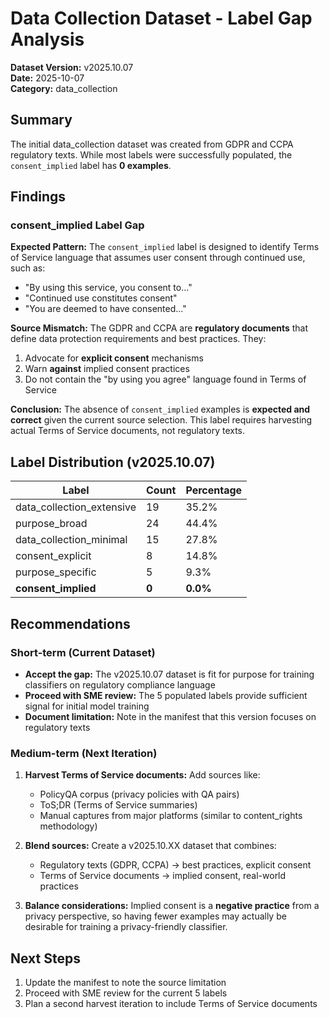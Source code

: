 # Data Collection Dataset - Label Gap Analysis

**Dataset Version:** v2025.10.07  
**Date:** 2025-10-07  
**Category:** data_collection

## Summary

The initial data_collection dataset was created from GDPR and CCPA regulatory texts. While most labels were successfully populated, the `consent_implied` label has **0 examples**.

## Findings

### consent_implied Label Gap

**Expected Pattern:** The `consent_implied` label is designed to identify Terms of Service language that assumes user consent through continued use, such as:
- "By using this service, you consent to..."
- "Continued use constitutes consent"
- "You are deemed to have consented..."

**Source Mismatch:** The GDPR and CCPA are **regulatory documents** that define data protection requirements and best practices. They:
1. Advocate for **explicit consent** mechanisms
2. Warn **against** implied consent practices
3. Do not contain the "by using you agree" language found in Terms of Service

**Conclusion:** The absence of `consent_implied` examples is **expected and correct** given the current source selection. This label requires harvesting actual Terms of Service documents, not regulatory texts.

## Label Distribution (v2025.10.07)

| Label                      | Count | Percentage |
|----------------------------|-------|------------|
| data_collection_extensive  | 19    | 35.2%      |
| purpose_broad              | 24    | 44.4%      |
| data_collection_minimal    | 15    | 27.8%      |
| consent_explicit           | 8     | 14.8%      |
| purpose_specific           | 5     | 9.3%       |
| **consent_implied**        | **0** | **0.0%**   |

## Recommendations

### Short-term (Current Dataset)
- **Accept the gap:** The v2025.10.07 dataset is fit for purpose for training classifiers on regulatory compliance language
- **Proceed with SME review:** The 5 populated labels provide sufficient signal for initial model training
- **Document limitation:** Note in the manifest that this version focuses on regulatory texts

### Medium-term (Next Iteration)
1. **Harvest Terms of Service documents:** Add sources like:
   - PolicyQA corpus (privacy policies with QA pairs)
   - ToS;DR (Terms of Service summaries)
   - Manual captures from major platforms (similar to content_rights methodology)

2. **Blend sources:** Create a v2025.10.XX dataset that combines:
   - Regulatory texts (GDPR, CCPA) → best practices, explicit consent
   - Terms of Service documents → implied consent, real-world practices

3. **Balance considerations:** Implied consent is a **negative practice** from a privacy perspective, so having fewer examples may actually be desirable for training a privacy-friendly classifier.

## Next Steps

1. Update the manifest to note the source limitation
2. Proceed with SME review for the current 5 labels
3. Plan a second harvest iteration to include Terms of Service documents

